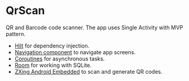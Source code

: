 # QrScan
QR and Barcode code scanner. The app uses Single Activity with MVP pattern.

* [Hilt](https://developer.android.com/training/dependency-injection/hilt-android) for dependency injection.
* [Navigation component](https://developer.android.com/guide/navigation) to navigate app screens.
* [Coroutines](https://developer.android.com/kotlin/coroutines) for asynchronous tasks.
* [Room](https://developer.android.com/training/data-storage/room) for working with SQLite.
* [ZXing Android Embedded](https://github.com/journeyapps/zxing-android-embedded#zxing-android-embedded) to scan and generate QR codes.
